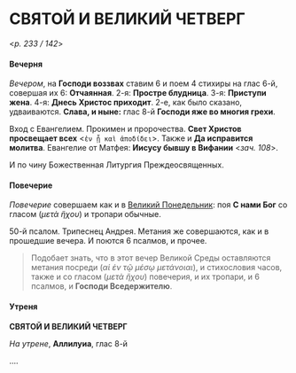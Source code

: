 
# СВЯТОЙ И ВЕЛИКИЙ ЧЕТВЕРГ

<*p. 233 / 142*>

#### Вечерня

*Вечером*, на **Господи воззвах** ставим 6 и поем 4 стихиры на глас 6-й, совершая их 6: **Отчаянная**. 
2-я: **Простре блудница**. 3-я: **Приступи жена**. 4-я: **Днесь Христос приходит**. 2-е, как было сказано, 
удваиваются. **Слава, и ныне:** глас 8-й **Господи яже во многия грехи**. 

Вход с Евангелием. Прокимен и пророчества. **Свет Христов просвещает всех** <`ἐν ᾗ καὶ ἀποδίδει`>. 
Также и **Да исправится молитва**. 
Евангелие от Матфея: **Иисусу бывшу в Вифании** <*зач. 108*>.  
 
И по чину Божественная Литургия Преждеосвященных.

#### Повечерие

*Повечерие* совершаем как и в [Великий Понедельник](A_20_MES_great_tuesday.md#Повечерие):
поя **С нами Бог** со гласом (*μετὰ ἥχου*) и тропари обычные. 

50-й псалом. Трипеснец Андрея. Метания же совершаются, как и в прошедшие вечера. И поются 6 псалмов, 
и прочее. 

> Подобает знать, что в этот вечер Великой Среды оставляются метания посреди (*αἱ ἐν τῷ μέσῳ μετάνοιαι*), 
> и стихословия часов, также и  со гласом (*μετὰ ἥχου*) повечерия, и их тропари, и 6 псалмов, 
> и **Господи Вседержителю**. 
  
#### Утреня

**СВЯТОЙ И ВЕЛИКИЙ ЧЕТВЕРГ**

*На утрене*, **Аллилуиа**, глас 8-й 

....

 
